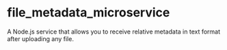 # file_metadata_microservice
A Node.js service that allows you to receive relative metadata in text format after uploading any file.
